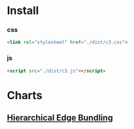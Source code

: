 # Install

### css
```html
<link rel="stylesheet" href="./dist/c3.css">
```

### js

```html
<script src="./dist/c3.js"></script>
```

# Charts

## [Hierarchical Edge Bundling](src/heb/index.md)
